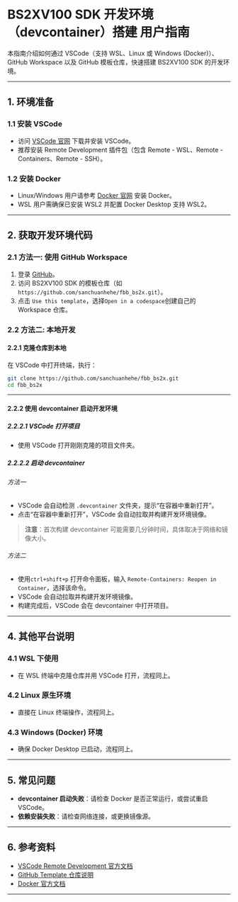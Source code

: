 # BS2XV100 SDK 开发环境（devcontainer）搭建 用户指南

本指南介绍如何通过 VSCode（支持 WSL、Linux 或 Windows (Docker)）、GitHub Workspace 以及 GitHub 模板仓库，快速搭建 BS2XV100 SDK 的开发环境。

---

## 1. 环境准备

### 1.1 安装 VSCode

- 访问 [VSCode 官网](https://code.visualstudio.com/) 下载并安装 VSCode。
- 推荐安装 Remote Development 插件包（包含 Remote - WSL、Remote - Containers、Remote - SSH）。

### 1.2 安装 Docker

- Linux/Windows 用户请参考 [Docker 官网](https://www.docker.com/) 安装 Docker。
- WSL 用户需确保已安装 WSL2 并配置 Docker Desktop 支持 WSL2。

---

## 2. 获取开发环境代码

### 2.1 方法一: 使用 GitHub Workspace

1. 登录 [GitHub](https://github.com/)。
2. 访问 BS2XV100 SDK 的模板仓库（如 `https://github.com/sanchuanhehe/fbb_bs2x.git`）。
3. 点击 `Use this template`，选择`Open in a codespace`创建自己的 Workspace 仓库。

### 2.2 方法二: 本地开发

#### 2.2.1 克隆仓库到本地

在 VSCode 中打开终端，执行：

```bash
git clone https://github.com/sanchuanhehe/fbb_bs2x.git
cd fbb_bs2x
```

---

#### 2.2.2 使用 devcontainer 启动开发环境

##### 2.2.2.1 VSCode 打开项目

- 使用 VSCode 打开刚刚克隆的项目文件夹。

##### 2.2.2.2 启动 devcontainer

###### 方法一

- VSCode 会自动检测 `.devcontainer` 文件夹，提示“在容器中重新打开”。
- 点击“在容器中重新打开”，VSCode 会自动拉取并构建开发环境镜像。

> **注意**：首次构建 devcontainer 可能需要几分钟时间，具体取决于网络和镜像大小。

###### 方法二

- 使用`ctrl+shift+p` 打开命令面板，输入 `Remote-Containers: Reopen in Container`，选择该命令。
- VSCode 会自动拉取并构建开发环境镜像。
- 构建完成后，VSCode 会在 devcontainer 中打开项目。

---

## 4. 其他平台说明

### 4.1 WSL 下使用

- 在 WSL 终端中克隆仓库并用 VSCode 打开，流程同上。

### 4.2 Linux 原生环境

- 直接在 Linux 终端操作，流程同上。

### 4.3 Windows (Docker) 环境

- 确保 Docker Desktop 已启动，流程同上。

---

## 5. 常见问题

- **devcontainer 启动失败**：请检查 Docker 是否正常运行，或尝试重启 VSCode。
- **依赖安装失败**：请检查网络连接，或更换镜像源。

---

## 6. 参考资料

- [VSCode Remote Development 官方文档](https://code.visualstudio.com/docs/remote/remote-overview)
- [GitHub Template 仓库说明](https://docs.github.com/en/repositories/creating-and-managing-repositories/creating-a-template-repository)
- [Docker 官方文档](https://docs.docker.com/)

---

